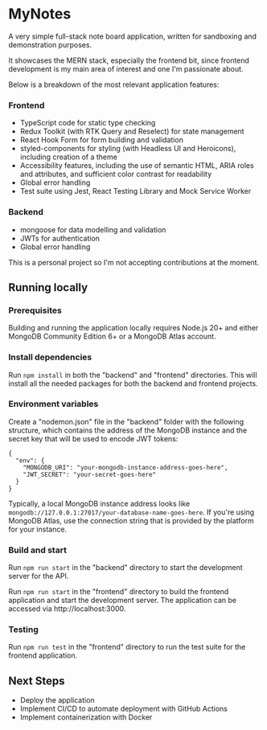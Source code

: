 # MyNotes

A very simple full-stack note board application, written for sandboxing and demonstration purposes.

It showcases the MERN stack, especially the frontend bit, since frontend development is my main area of interest and one I'm passionate about.

Below is a breakdown of the most relevant application features:

### Frontend

- TypeScript code for static type checking
- Redux Toolkit (with RTK Query and Reselect) for state management
- React Hook Form for form building and validation
- styled-components for styling (with Headless UI and Heroicons), including creation of a theme
- Accessibility features, including the use of semantic HTML, ARIA roles and attributes, and sufficient color contrast for readability
- Global error handling
- Test suite using Jest, React Testing Library and Mock Service Worker

### Backend

- mongoose for data modelling and validation
- JWTs for authentication
- Global error handling

This is a personal project so I'm not accepting contributions at the moment.

## Running locally

### Prerequisites

Building and running the application locally requires Node.js 20+ and either MongoDB Community Edition 6+ or a MongoDB Atlas account.

### Install dependencies

Run `npm install` in both the "backend" and "frontend" directories. This will install all the needed packages for both the backend and frontend projects.

### Environment variables

Create a "nodemon.json" file in the "backend" folder with the following structure, which contains the address of the MongoDB instance and the secret key that will be used to encode JWT tokens:

```
{
  "env": {
    "MONGODB_URI": "your-mongodb-instance-address-goes-here",
    "JWT_SECRET": "your-secret-goes-here"
  }
}
```

Typically, a local MongoDB instance address looks like `mongodb://127.0.0.1:27017/your-database-name-goes-here`. If you're using MongoDB Atlas, use the connection string that is provided by the platform for your instance.

### Build and start

Run `npm run start` in the "backend" directory to start the development server for the API.

Run `npm run start` in the "frontend" directory to build the frontend application and start the development server. The application can be accessed via http://localhost:3000.

### Testing

Run `npm run test` in the "frontend" directory to run the test suite for the frontend application.

## Next Steps

- Deploy the application
- Implement CI/CD to automate deployment with GitHub Actions
- Implement containerization with Docker
